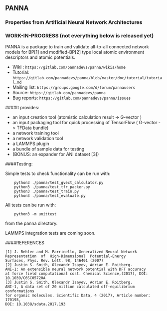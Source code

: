 ## PANNA
### Properties from Artificial Neural Network Architectures

### WORK-IN-PROGRESS (not everything below is released yet)

PANNA is a package to train and validate all-to-all connected network models for BP[1] and modified-BP[2] type
local atomic environment descriptors and atomic potentials.

* Wiki : `https://gitlab.com/pannadevs/panna/wikis/home`
* Tutorial: `https://gitlab.com/pannadevs/panna/blob/master/doc/tutorial/tutorial.md`
* Mailing list: `https://groups.google.com/d/forum/pannausers`
* Source: `https://gitlab.com/pannadevs/panna`
* Bug reports: `https://gitlab.com/pannadevs/panna/issues`
    
####It provides:

* an input creation tool (atomistic calculation result -> G-vector )
* an input packaging tool for quick processing of TensorFlow ( G-vector -> TFData bundle)
* a network training tool
* a network validation tool 
* a LAMMPS plugin
* a bundle of sample data for testing
* (BONUS: an expander for ANI dataset [3]) 


####Testing:

Simple tests to check functionality can be run with:
```
    python3 ./panna/test_gvect_calculator.py 
    python3 ./panna/test_tfr_packer.py 
    python3 ./panna/test_train.py
    python3 ./panna/test_evaluate.py 
```    
All tests can be run with:
```
    python3 -m unittest
``` 
from the panna directory.

LAMMPS integration tests are coming soon. 


####REFERENCES

    [1] J. Behler and M. Parrinello, Generalized Neural-Network 
    Representation  of  High-Dimensional  Potential-Energy
    Surfaces, Phys. Rev. Lett. 98, 146401 (2007)
    [2] Justin S. Smith, Olexandr Isayev, Adrian E. Roitberg. 
    ANI-1: An extensible neural network potential with DFT accuracy 
    at force field computational cost. Chemical Science,(2017), DOI: 10.1039/C6SC05720A
    [3] Justin S. Smith, Olexandr Isayev, Adrian E. Roitberg. 
    ANI-1, A data set of 20 million calculated off-equilibrium conformations 
    for organic molecules. Scientific Data, 4 (2017), Article number: 170193, 
    DOI: 10.1038/sdata.2017.193
